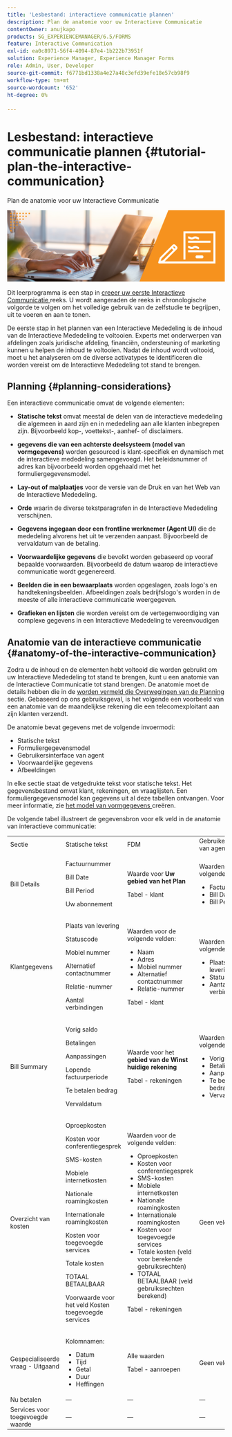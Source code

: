 ```yaml
---
title: 'Lesbestand: interactieve communicatie plannen'
description: Plan de anatomie voor uw Interactieve Communicatie
contentOwner: anujkapo
products: SG_EXPERIENCEMANAGER/6.5/FORMS
feature: Interactive Communication
exl-id: ea0c8971-56f4-4094-87e4-1b222b73951f
solution: Experience Manager, Experience Manager Forms
role: Admin, User, Developer
source-git-commit: f6771bd1338a4e27a48c3efd39efe18e57cb98f9
workflow-type: tm+mt
source-wordcount: '652'
ht-degree: 0%

---
```


# Lesbestand: interactieve communicatie plannen {#tutorial-plan-the-interactive-communication}

Plan de anatomie voor uw Interactieve Communicatie

![ 02-creeer-adaptief-vorm-main-beeld ](assets/02-create-adaptive-form-main-image.png)

Dit leerprogramma is een stap in [ creeer uw eerste Interactieve Communicatie ](/help/forms/using/create-your-first-interactive-communication.md) reeks. U wordt aangeraden de reeks in chronologische volgorde te volgen om het volledige gebruik van de zelfstudie te begrijpen, uit te voeren en aan te tonen.

De eerste stap in het plannen van een Interactieve Mededeling is de inhoud van de Interactieve Mededeling te voltooien. Experts met onderwerpen van afdelingen zoals juridische afdeling, financiën, ondersteuning of marketing kunnen u helpen de inhoud te voltooien. Nadat de inhoud wordt voltooid, moet u het analyseren om de diverse activatypes te identificeren die worden vereist om de Interactieve Mededeling tot stand te brengen.

## Planning {#planning-considerations}

Een interactieve communicatie omvat de volgende elementen:

* **Statische tekst** omvat meestal de delen van de interactieve mededeling die algemeen in aard zijn en in mededeling aan alle klanten inbegrepen zijn. Bijvoorbeeld kop-, voettekst-, aanhef- of disclaimers.
* **gegevens die van een achterste deelsysteem (model van vormgegevens)** worden gesourced is klant-specifiek en dynamisch met de interactieve mededeling samengevoegd. Het beleidsnummer of adres kan bijvoorbeeld worden opgehaald met het formuliergegevensmodel.
* **Lay-out of malplaatjes** voor de versie van de Druk en van het Web van de Interactieve Mededeling.
* **Orde** waarin de diverse tekstparagrafen in de Interactieve Mededeling verschijnen.
* **Gegevens ingegaan door een frontline werknemer (Agent UI)** die de mededeling alvorens het uit te verzenden aanpast. Bijvoorbeeld de vervaldatum van de betaling.

* **Voorwaardelijke gegevens** die bevolkt worden gebaseerd op vooraf bepaalde voorwaarden. Bijvoorbeeld de datum waarop de interactieve communicatie wordt gegenereerd.
* **Beelden die in een bewaarplaats** worden opgeslagen, zoals logo&#39;s en handtekeningsbeelden. Afbeeldingen zoals bedrijfslogo&#39;s worden in de meeste of alle interactieve communicatie weergegeven.
* **Grafieken en lijsten** die worden vereist om de vertegenwoordiging van complexe gegevens in een Interactieve Mededeling te vereenvoudigen

## Anatomie van de interactieve communicatie {#anatomy-of-the-interactive-communication}

Zodra u de inhoud en de elementen hebt voltooid die worden gebruikt om uw Interactieve Mededeling tot stand te brengen, kunt u een anatomie van de Interactieve Communicatie tot stand brengen. De anatomie moet de details hebben die in de [ worden vermeld die Overwegingen van de Planning ](/help/forms/using/planning-interactive-communications.md#planning-considerations) sectie. Gebaseerd op ons gebruiksgeval, is het volgende een voorbeeld van een anatomie van de maandelijkse rekening die een telecomexploitant aan zijn klanten verzendt.

De anatomie bevat gegevens met de volgende invoermodi:

* Statische tekst
* Formuliergegevensmodel
* Gebruikersinterface van agent
* Voorwaardelijke gegevens
* Afbeeldingen

In elke sectie staat de vetgedrukte tekst voor statische tekst. Het gegevensbestand omvat klant, rekeningen, en vraaglijsten. Een formuliergegevensmodel kan gegevens uit al deze tabellen ontvangen. Voor meer informatie, zie [ het model van vormgegevens ](/help/forms/using/create-form-data-model0.md) creëren.

De volgende tabel illustreert de gegevensbron voor elk veld in de anatomie van interactieve communicatie:

<table>
 <tbody>
  <tr>
   <td>Sectie</td>
   <td>Statische tekst</td>
   <td>FDM </td>
   <td>Gebruikersinterface van agent</td>
   <td>Afbeeldingen</td>
  </tr>
  <tr>
   <td>Bill Details</td>
   <td><p>Factuurnummer</p> <p>Bill Date</p> <p>Bill Period</p> <p>Uw abonnement</p> </td>
   <td><p>Waarde voor <strong> Uw gebied van het Plan </strong></p> <p>Tabel - klant</p> </td>
   <td><p>Waarden voor de volgende velden:</p>
    <ul>
     <li>Factuurnummer</li>
     <li>Bill Date</li>
     <li>Bill Period</li>
    </ul> <p> </p> </td>
   <td>—</td>
  </tr>
  <tr>
   <td>Klantgegevens</td>
   <td><p>Plaats van levering</p> <p>Statuscode</p> <p>Mobiel nummer</p> <p>Alternatief contactnummer</p> <p>Relatie-nummer</p> <p>Aantal verbindingen</p> </td>
   <td><p>Waarden voor de volgende velden:</p>
    <ul>
     <li>Naam</li>
     <li>Adres</li>
     <li>Mobiel nummer</li>
     <li>Alternatief contactnummer</li>
     <li>Relatie-nummer</li>
    </ul> <p>Tabel - klant</p> </td>
   <td><p>Waarden voor de volgende velden:</p>
    <ul>
     <li>Plaats van levering</li>
     <li>Statuscode</li>
     <li>Aantal verbindingen</li>
    </ul> </td>
   <td>—</td>
  </tr>
  <tr>
   <td>Bill Summary</td>
   <td><p>Vorig saldo</p> <p>Betalingen</p> <p>Aanpassingen</p> <p>Lopende factuurperiode</p> <p>Te betalen bedrag</p> <p>Vervaldatum</p> </td>
   <td><p>Waarde voor het <strong> gebied van de Winst huidige rekening </strong></p> <p>Tabel - rekeningen</p> </td>
   <td><p>Waarden voor de volgende velden:</p>
    <ul>
     <li>Vorig saldo</li>
     <li>Betalingen</li>
     <li>Aanpassingen</li>
     <li>Te betalen bedrag</li>
     <li>Vervaldatum</li>
    </ul> </td>
   <td>—</td>
  </tr>
  <tr>
   <td>Overzicht van kosten</td>
   <td><p>Oproepkosten</p> <p>Kosten voor conferentiegesprek</p> <p>SMS-kosten </p> <p>Mobiele internetkosten</p> <p>Nationale roamingkosten</p> <p>Internationale roamingkosten</p> <p>Kosten voor toegevoegde services</p> <p>Totale kosten</p> <p>TOTAAL BETAALBAAR</p> <p>Voorwaarde voor het veld Kosten toegevoegde services</p> </td>
   <td><p>Waarden voor de volgende velden:</p>
    <ul>
     <li>Oproepkosten</li>
     <li>Kosten voor conferentiegesprek</li>
     <li>SMS-kosten </li>
     <li>Mobiele internetkosten</li>
     <li>Nationale roamingkosten</li>
     <li>Internationale roamingkosten</li>
     <li>Kosten voor toegevoegde services</li>
     <li>Totale kosten (veld voor berekende gebruiksrechten)</li>
     <li>TOTAAL BETAALBAAR (veld gebruiksrechten berekend)</li>
    </ul> <p>Tabel - rekeningen</p> </td>
   <td>Geen velden</td>
   <td>—</td>
  </tr>
  <tr>
   <td>Gespecialiseerde vraag - Uitgaand</td>
   <td><p>Kolomnamen:</p>
    <ul>
     <li>Datum</li>
     <li>Tijd</li>
     <li>Getal</li>
     <li>Duur</li>
     <li>Heffingen</li>
    </ul> </td>
   <td><p>Alle waarden</p> <p>Tabel - aanroepen</p> </td>
   <td>Geen velden</td>
   <td>—</td>
  </tr>
  <tr>
   <td>Nu betalen</td>
   <td>—</td>
   <td>—</td>
   <td>—</td>
   <td>Nu betalen</td>
  </tr>
  <tr>
   <td>Services voor toegevoegde waarde</td>
   <td>—</td>
   <td>—</td>
   <td>—</td>
   <td>ValueAddedServices</td>
  </tr>
 </tbody>
</table>
